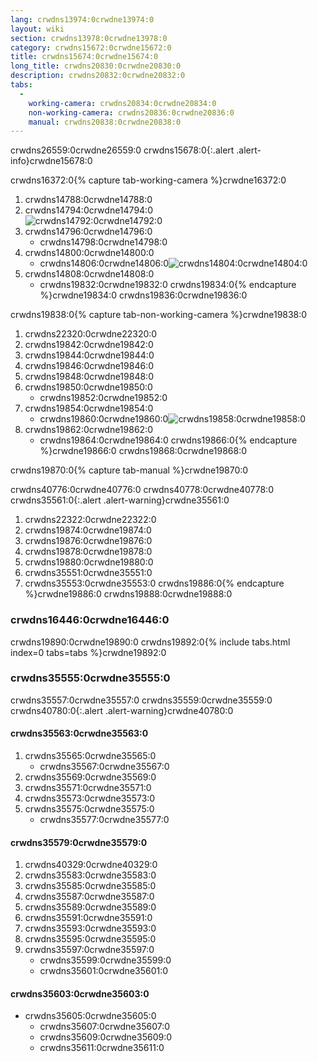 ```yaml
---
lang: crwdns13974:0crwdne13974:0
layout: wiki
section: crwdns13978:0crwdne13978:0
category: crwdns15672:0crwdne15672:0
title: crwdns15674:0crwdne15674:0
long_title: crwdns20830:0crwdne20830:0
description: crwdns20832:0crwdne20832:0
tabs:
  - 
    working-camera: crwdns20834:0crwdne20834:0
    non-working-camera: crwdns20836:0crwdne20836:0
    manual: crwdns20838:0crwdne20838:0
---
```


crwdns26559:0crwdne26559:0
crwdns15678:0{:.alert .alert-info}crwdne15678:0

crwdns16372:0{% capture tab-working-camera %}crwdne16372:0
1. crwdns14788:0crwdne14788:0
1. crwdns14794:0crwdne14794:0<br> ![crwdns14792:0crwdne14792:0](crwdns26561:0crwdne26561:0)
1. crwdns14796:0crwdne14796:0
   - crwdns14798:0crwdne14798:0
1. crwdns14800:0crwdne14800:0
   - crwdns14806:0crwdne14806:0![crwdns14804:0crwdne14804:0](crwdns14802:0crwdne14802:0)
1. crwdns14808:0crwdne14808:0
   - crwdns19832:0crwdne19832:0
crwdns19834:0{% endcapture %}crwdne19834:0
crwdns19836:0crwdne19836:0

crwdns19838:0{% capture tab-non-working-camera %}crwdne19838:0
1. crwdns22320:0crwdne22320:0
1. crwdns19842:0crwdne19842:0
1. crwdns19844:0crwdne19844:0
1. crwdns19846:0crwdne19846:0
1. crwdns19848:0crwdne19848:0
1. crwdns19850:0crwdne19850:0
   - crwdns19852:0crwdne19852:0
1. crwdns19854:0crwdne19854:0
   - crwdns19860:0crwdne19860:0![crwdns19858:0crwdne19858:0](crwdns19856:0crwdne19856:0)
1. crwdns19862:0crwdne19862:0
   - crwdns19864:0crwdne19864:0
crwdns19866:0{% endcapture %}crwdne19866:0
crwdns19868:0crwdne19868:0

crwdns19870:0{% capture tab-manual %}crwdne19870:0

crwdns40776:0crwdne40776:0 crwdns40778:0crwdne40778:0
crwdns35561:0{:.alert .alert-warning}crwdne35561:0

1. crwdns22322:0crwdne22322:0
1. crwdns19874:0crwdne19874:0
1. crwdns19876:0crwdne19876:0
1. crwdns19878:0crwdne19878:0
1. crwdns19880:0crwdne19880:0
1. crwdns35551:0crwdne35551:0
1. crwdns35553:0crwdne35553:0
crwdns19886:0{% endcapture %}crwdne19886:0
crwdns19888:0crwdne19888:0

### crwdns16446:0crwdne16446:0

crwdns19890:0crwdne19890:0
crwdns19892:0{% include tabs.html index=0 tabs=tabs %}crwdne19892:0

### crwdns35555:0crwdne35555:0

crwdns35557:0crwdne35557:0 crwdns35559:0crwdne35559:0
crwdns40780:0{:.alert .alert-warning}crwdne40780:0

#### crwdns35563:0crwdne35563:0

1. crwdns35565:0crwdne35565:0
     - crwdns35567:0crwdne35567:0
1. crwdns35569:0crwdne35569:0
1. crwdns35571:0crwdne35571:0
1. crwdns35573:0crwdne35573:0
1. crwdns35575:0crwdne35575:0
     - crwdns35577:0crwdne35577:0

#### crwdns35579:0crwdne35579:0

1. crwdns40329:0crwdne40329:0
1. crwdns35583:0crwdne35583:0
1. crwdns35585:0crwdne35585:0
1. crwdns35587:0crwdne35587:0
1. crwdns35589:0crwdne35589:0
1. crwdns35591:0crwdne35591:0
1. crwdns35593:0crwdne35593:0
1. crwdns35595:0crwdne35595:0
1. crwdns35597:0crwdne35597:0
     - crwdns35599:0crwdne35599:0
     - crwdns35601:0crwdne35601:0

#### crwdns35603:0crwdne35603:0
- crwdns35605:0crwdne35605:0
     - crwdns35607:0crwdne35607:0
     - crwdns35609:0crwdne35609:0
     - crwdns35611:0crwdne35611:0
